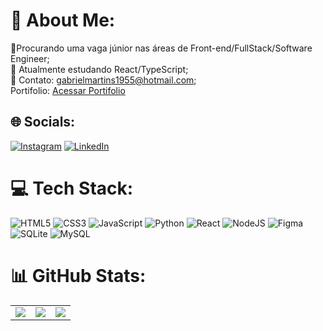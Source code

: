 # 💫 About Me:
🔭Procurando uma vaga júnior nas áreas de Front-end/FullStack/Software Engineer; <br>
📕 Atualmente estudando React/TypeScript;<br>
📧 Contato: gabrielmartins1955@hotmail.com;<br>
Portifolio: <a href="https://port-gabrielm.vercel.app/"> Acessar Portifolio </a>

## 🌐 Socials:
[![Instagram](https://img.shields.io/badge/Instagram-%23E4405F.svg?logo=Instagram&logoColor=white)](https://instagram.com/@gabriel_mrsp) [![LinkedIn](https://img.shields.io/badge/LinkedIn-%230077B5.svg?logo=linkedin&logoColor=white)](https://linkedin.com/in/www.linkedin.com/in/gabriel-martins-paz-317561142) 

# 💻 Tech Stack:
![HTML5](https://img.shields.io/badge/html5-%23E34F26.svg?style=flat&logo=html5&logoColor=white) ![CSS3](https://img.shields.io/badge/css3-%231572B6.svg?style=flat&logo=css3&logoColor=white) ![JavaScript](https://img.shields.io/badge/javascript-%23323330.svg?style=flat&logo=javascript&logoColor=%23F7DF1E) ![Python](https://img.shields.io/badge/python-3670A0?style=flat&logo=python&logoColor=ffdd54) ![React](https://img.shields.io/badge/react-%2320232a.svg?style=flat&logo=react&logoColor=%2361DAFB) ![NodeJS](https://img.shields.io/badge/node.js-6DA55F?style=flat&logo=node.js&logoColor=white) ![Figma](https://img.shields.io/badge/figma-%23F24E1E.svg?style=flat&logo=figma&logoColor=white) ![SQLite](https://img.shields.io/badge/sqlite-%2307405e.svg?style=flat&logo=sqlite&logoColor=white) ![MySQL](https://img.shields.io/badge/mysql-4479A1.svg?style=flat&logo=mysql&logoColor=white)
# 📊 GitHub Stats:
<table>
  <tr>
    <td>
      <img src="https://github-readme-stats.vercel.app/api?username=Th3Gabriel&theme=ocean_dark&hide_border=false&include_all_commits=true&count_private=true" />
    </td>
    <td>
      <img src="https://github-readme-streak-stats.herokuapp.com/?user=Th3Gabriel&theme=ocean_dark&hide_border=false" />
    </td>
    <td>
      <img src="https://github-readme-stats.vercel.app/api/top-langs/?username=Th3Gabriel&theme=ocean_dark&hide_border=false&include_all_commits=true&count_private=true&layout=compact" />
    </td>
  </tr>
</table>


<!-- Proudly created with GPRM ( https://gprm.itsvg.in ) -->
